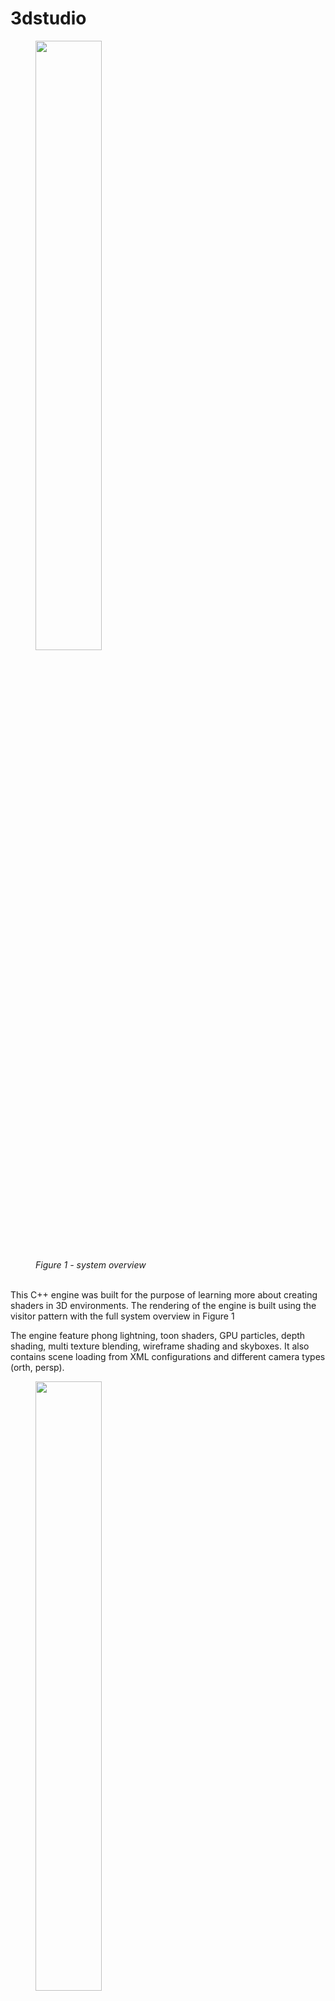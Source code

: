 # 3dstudio

<figure>
<img src="https://github.com/jeppe9821/3dstudio_engine/assets/86717334/3817bf48-84f6-4bc3-9e6a-9d3155820049.png" width="50%" height="50%"></img>
<br>
<figcaption><i>Figure 1 - system overview</figcaption></i>
<br>

</figure>


This C++ engine was built for the purpose of learning more about creating shaders in 3D environments. The rendering of the engine is built using the visitor pattern with the full system overview in Figure 1

The engine feature phong lightning, toon shaders, GPU particles, depth shading, multi texture blending, wireframe shading and skyboxes. It also contains scene loading from XML configurations and different camera types (orth, persp).

<figure>
<img src="https://github.com/jeppe9821/3dstudio_engine/assets/86717334/7d175263-7e6b-4d00-aaba-c6843aa9ede5.png" width="50%" height="50%"></img>
<br>
<figcaption><i>Figure 2 - performance test of 4 million particles</figcaption></i>
<br>
</figure>
Figure 2 showcases the particle system which is the final shader implemented into the engine
